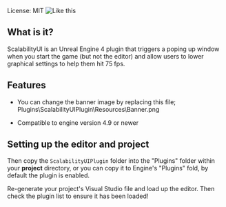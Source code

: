 
License: MIT
![Like this](https://github.com/spracle/ScalabilityUIPlugin/blob/master/Resources/Banner.png?raw=true)

What is it?
---------------------------------------
ScalabilityUI is an Unreal Engine 4 plugin that triggers a poping up window when you start the game (but not the editor) and allow users to lower graphical settings to help them hit 75 fps.

Features
---------------------------------------
+ You can change the banner image by replacing this file;
Plugins\ScalabilityUIPlugin\Resources\Banner.png

+ Compatible to engine version 4.9 or newer

Setting up the editor and project
---------------------------------------
Then copy the `ScalabilityUIPlugin` folder into the "Plugins" folder within your **project** directory, or you can copy it to Engine's "Plugins" fold, by default the plugin is enabled.

Re-generate your project's Visual Studio file and load up the editor. Then check the plugin list to ensure it has been loaded!
